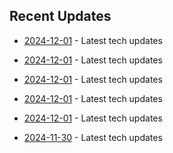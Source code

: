 

## Recent Updates
- [2024-12-01](https://github.com/coslynx/testing/blob/main/tweets/thread-resources-2024-12-01-c7248d.md) - Latest tech updates

- [2024-12-01](https://github.com/coslynx/testing/blob/main/tweets/thread-resources-2024-12-01-62e4c8.md) - Latest tech updates

- [2024-12-01](https://github.com/coslynx/testing/blob/main/tweets/thread-resources-2024-12-01-1901bb.md) - Latest tech updates

- [2024-12-01](https://github.com/coslynx/testing/blob/main/tweets/thread-resources-2024-12-01-01657d.md) - Latest tech updates

- [2024-12-01](https://github.com/coslynx/testing/blob/main/tweets/thread-resources-2024-12-01-f9f79f.md) - Latest tech updates

- [2024-11-30](https://github.com/coslynx/testing/blob/main/tweets/thread-resources-2024-11-30-294a5a.md) - Latest tech updates